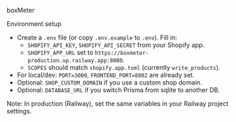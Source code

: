 boxMeter

Environment setup
- Create a `.env` file (or copy `.env.example` to `.env`). Fill in:
  - `SHOPIFY_API_KEY`, `SHOPIFY_API_SECRET` from your Shopify app.
  - `SHOPIFY_APP_URL` set to `https://boxmeter-production.up.railway.app:8080`.
  - `SCOPES` should match `shopify.app.toml` (currently `write_products`).
- For local/dev: `PORT=3000`, `FRONTEND_PORT=8002` are already set.
- Optional: `SHOP_CUSTOM_DOMAIN` if you use a custom shop domain.
- Optional: `DATABASE_URL` if you switch Prisma from sqlite to another DB.

Note: In production (Railway), set the same variables in your Railway project settings.
